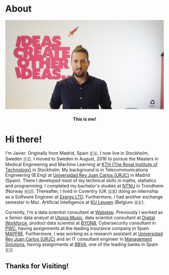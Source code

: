 # About


<center>
  <img src="images/about_profile.png" alt="tracks_streams" width="700" align=center/>
  <figcaption> 
    <h4>This is me!</h4>  
  </figcaption>
</center>

# Hi there!

I'm Javier. Originally from Madrid, Spain :es:. I now live in Stockholm, Sweden :sweden:. I moved to Sweden in August, 2016 to pursue the Masters in Medical Engineering   and Machine Learning at [KTH (The Royal Institute of Technology)](https://www.kth.se)  in Stockholm. My background is in Telecommunications Engineering (B.Eng) at [Universidad Rey Juan Carlos (URJC)](https://www.urjc.es) in Madrid (Spain). There I developed most of my technical skills in maths, statistics and programming. I completed my bachelor's studies at [NTNU](https://www.ntnu.edu) in Trondheim (Norway :norway:). Thereafter, I lived in Coventry (UK :uk:) doing an internship as a Software Engineer at [Exergy LTD](https://www.linkedin.com/company/exergy/about/). Furthermore, I had another exchange semester in Msc. Artificial Intelligence at [KU Leuven](https://www.kuleuven.be/english/) (Belgium :belgium:). 

Currently, I'm a data scientist consultant at [Webstep](https://www.webstep.se). Previously I worked as a Senior data analyst at [Utopia Music](https://utopiamusic.com), data scientist consultant at [Digital Workforce](https://digitalworkforce.com), product data scientist at [BYON8](https://www.byon8.com), Cybersecurity consultant in [PWC](https://www.pwc.com), having assignments at the leading insurance company in Spain [MAPFRE](https://www.mapfre.com). Furthermore, I was working as a research assistant at [Universidad Rey Juan Carlos (URJC)](https://www.urjc.es) and an IT consultant engineer in [Management Solutions](https://www.managementsolutions.com/en), having assignments at [BBVA](https://www.bbva.es/en/personas.html), one of the leading banks in Spain :es: 








## Thanks for Visiting!




